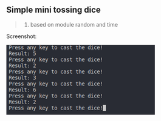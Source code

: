 ## Simple mini tossing dice
> 1. based on module random and time


Screenshot:

![shot1](./screenshot/1.png)
